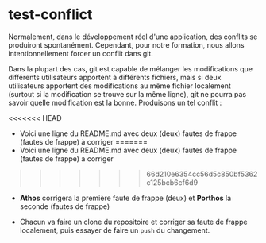 # test-conflict

Normalement, dans le développement réel d'une application, des conflits se produiront spontanément. Cependant, pour notre formation, nous allons intentionnellement forcer un conflit dans git.

Dans la plupart des cas, git est capable de mélanger les modifications que différents utilisateurs apportent à différents fichiers, mais si deux utilisateurs apportent des modifications au même fichier localement (surtout si la modification se trouve sur la même ligne), git ne pourra pas savoir quelle modification est la bonne. Produisons un tel conflit :

<<<<<<< HEAD
- Voici une ligne du README.md avec deux (deux) fautes de frappe (fautes de frappe) à corriger
=======
- Voici une ligne du README.md avec deux (deux) fautes de frappe (fautes de frappe) à corriger
>>>>>>> 66d210e6354cc56d5c850bf5362c125bcb6cf6d9

- **Athos** corrigera la première faute de frappe (deux) et **Porthos** la seconde (fautes de frappe) 

- Chacun va faire un clone du repositoire et corriger sa faute de frappe localement, puis essayer de faire un `push` du changement. 
